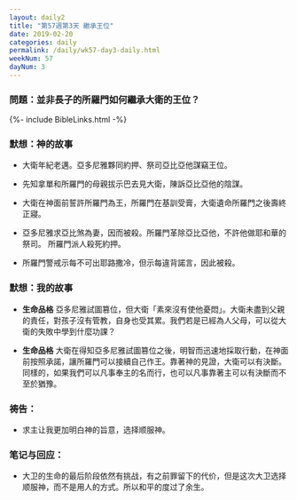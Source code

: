 ```yaml
---
layout: daily2
title: "第57週第3天 繼承王位"
date: 2019-02-20
categories: daily
permalink: /daily/wk57-day3-daily.html
weekNum: 57
dayNum: 3
---
```


### 問題：並非長子的所羅門如何繼承大衛的王位？
 
{%- include BibleLinks.html -%}

### 默想：神的故事 
+ 大衛年紀老邁。亞多尼雅夥同約押、祭司亞比亞他謀竊王位。 

+ 先知拿單和所羅門的母親拔示巴去見大衛，陳訴亞比亞他的陰謀。 

+ 大衛在神面前誓許所羅門為王，所羅門在基訓受膏，大衛遺命所羅門之後壽終正寢。

+ 亞多尼雅求亞比煞為妻，因而被殺。所羅門革除亞比亞他，不許他做耶和華的祭司。 所羅門派人殺死約押。 

+ 所羅門警戒示每不可出耶路撒冷，但示每違背諾言，因此被殺。
 
### 默想：我的故事
+ **生命品格** 亞多尼雅試圖篡位，但大衛「素來沒有使他憂悶」。大衛未盡到父親的責任，對孩子沒有管教，自身也受其累。我們若是已經為人父母，可以從大衛的失敗中學到什麼功課？ 

+ **生命品格** 大衛在得知亞多尼雅試圖篡位之後，明智而迅速地採取行動，在神面前按照承諾，讓所羅門可以接續自己作王。靠著神的見證，大衛可以有決斷。同樣的，如果我們可以凡事奉主的名而行，也可以凡事靠著主可以有決斷而不至於猶豫。
 
### 祷告：

+ 求主让我更加明白神的旨意，选择顺服神。

### 笔记与回应：

+ 大卫的生命的最后阶段依然有挑战，有之前罪留下的代价，但是这次大卫选择顺服神，而不是用人的方式。所以和平的度过了余生。

